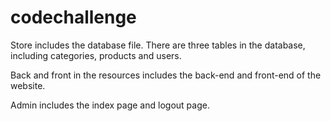 # codechallenge

Store includes the database file. There are three tables in the database, including categories, products and users.

Back and front in the resources includes the back-end and front-end of the website.

Admin includes the index page and logout page.
